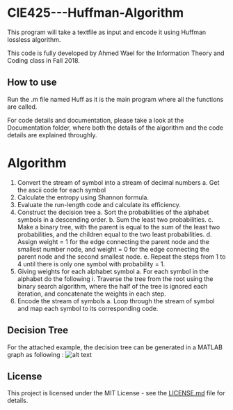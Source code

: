 # CIE425---Huffman-Algorithm
This program will take a textfile as input and encode it using Huffman lossless algorithm.

This code is fully developed by Ahmed Wael for the Information Theory and Coding class in Fall 2018.

## How to use
Run the .m file named Huff as it is the main program where all the functions are called.

For code details and documentation, please take a look at the Documentation folder, where both the details of the algorithm and the code details are explained throughly. 


# Algorithm
1. Convert the stream of symbol into a stream of decimal numbers
a. Get the ascii code for each symbol
2. Calculate the entropy using Shannon formula.
3. Evaluate the run-length code and calculate its efficiency.
4. Construct the decision tree
a. Sort the probabilities of the alphabet symbols in a descending order.
b. Sum the least two probabilities.
c. Make a binary tree, with the parent is equal to the sum of the least
two probabilities, and the children equal to the two least
probabilities.
d. Assign weight = 1 for the edge connecting the parent node and the
smallest number node, and weight = 0 for the edge connecting the
parent node and the second smallest node.
e. Repeat the steps from 1 to 4 until there is only one symbol with
probability = 1.
5. Giving weights for each alphabet symbol
a. For each symbol in the alphabet do the following
i. Traverse the tree from the root using the binary search
algorithm, where the half of the tree is ignored each iteration,
and concatenate the weights in each step.
6. Encode the stream of symbols
a. Loop through the stream of symbol and map each symbol to its
corresponding code.
## Decision Tree

For the attached example, the decision tree can be generated in a MATLAB graph as following :
![alt text](https://raw.githubusercontent.com/ahmedwael19/CIE425---Huffman-Algorithm/master/tree.bmp)





## License

This project is licensed under the MIT License - see the [LICENSE.md](LICENSE.md) file for details.
